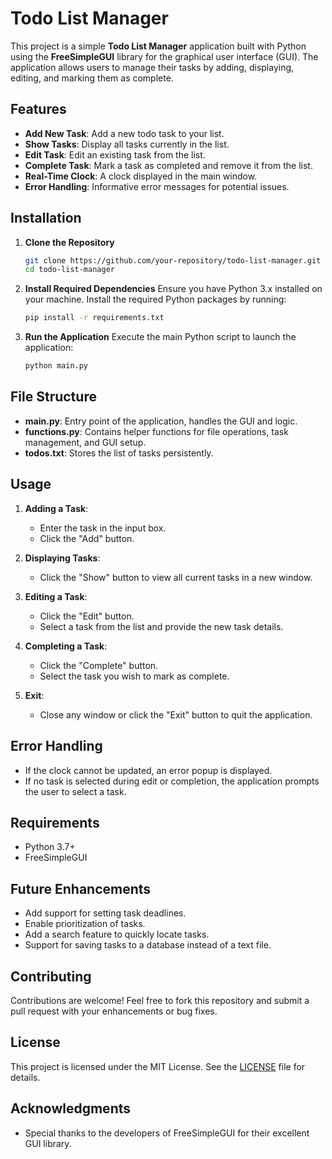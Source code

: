 # Todo List Manager

This project is a simple **Todo List Manager** application built with Python using the **FreeSimpleGUI** library for the graphical user interface (GUI). The application allows users to manage their tasks by adding, displaying, editing, and marking them as complete.

## Features

- **Add New Task**: Add a new todo task to your list.
- **Show Tasks**: Display all tasks currently in the list.
- **Edit Task**: Edit an existing task from the list.
- **Complete Task**: Mark a task as completed and remove it from the list.
- **Real-Time Clock**: A clock displayed in the main window.
- **Error Handling**: Informative error messages for potential issues.

## Installation

1. **Clone the Repository**
   ```bash
   git clone https://github.com/your-repository/todo-list-manager.git
   cd todo-list-manager
   ```

2. **Install Required Dependencies**
   Ensure you have Python 3.x installed on your machine. Install the required Python packages by running:
   ```bash
   pip install -r requirements.txt
   ```

3. **Run the Application**
   Execute the main Python script to launch the application:
   ```bash
   python main.py
   ```

## File Structure

- **main.py**: Entry point of the application, handles the GUI and logic.
- **functions.py**: Contains helper functions for file operations, task management, and GUI setup.
- **todos.txt**: Stores the list of tasks persistently.

## Usage

1. **Adding a Task**:
   - Enter the task in the input box.
   - Click the "Add" button.

2. **Displaying Tasks**:
   - Click the "Show" button to view all current tasks in a new window.

3. **Editing a Task**:
   - Click the "Edit" button.
   - Select a task from the list and provide the new task details.

4. **Completing a Task**:
   - Click the "Complete" button.
   - Select the task you wish to mark as complete.

5. **Exit**:
   - Close any window or click the "Exit" button to quit the application.

## Error Handling

- If the clock cannot be updated, an error popup is displayed.
- If no task is selected during edit or completion, the application prompts the user to select a task.

## Requirements

- Python 3.7+
- FreeSimpleGUI

## Future Enhancements

- Add support for setting task deadlines.
- Enable prioritization of tasks.
- Add a search feature to quickly locate tasks.
- Support for saving tasks to a database instead of a text file.

## Contributing

Contributions are welcome! Feel free to fork this repository and submit a pull request with your enhancements or bug fixes.

## License

This project is licensed under the MIT License. See the [LICENSE](LICENSE) file for details.

## Acknowledgments

- Special thanks to the developers of FreeSimpleGUI for their excellent GUI library.

